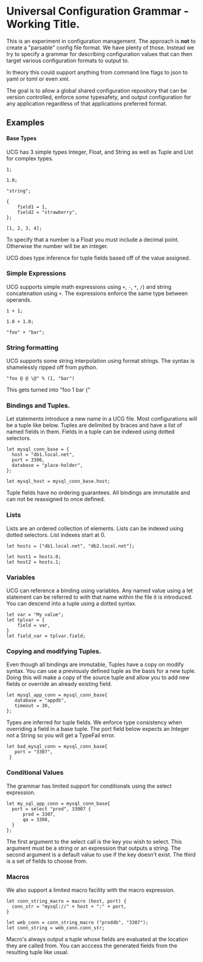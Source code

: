 # Universal Configuration Grammar - Working Title.

This is an experiment in configuration management. The approach is **not**
to create a "parsable" config file format.  We have plenty of
those. Instead we try to specify a grammar for describing
configuration values that can then target various configuration
formats to output to.

In theory this could support anything from command line flags to json
to yaml or toml or even xml.

The goal is to allow a global shared configuration repository that can
be version controlled, enforce _some_ typesafety, and output
configuration for any application regardless of that applications
preferred format.

## Examples

#### Base Types

UCG has 3 simple types Integer, Float, and String as well as Tuple and List for complex
types.

    1;
    
    1.0;
    
    "string";
    
    {
        field1 = 1,
        field2 = "strawberry",
    };

    [1, 2, 3, 4];

To specify that a number is a Float you must include a decimal point. Otherwise
the number will be an integer.

UCG does type inference for tuple fields based
off of the value assigned.

### Simple Expressions

UCG supports simple math expressions using `+`, `-`, `*`, `/`) and string
concatenation using `+`. The expressions enforce the same type between operands.

    1 + 1;
    
    1.0 + 1.0;
    
    "foo" + "bar";

### String formatting

UCG supports some string interpolation using format strings. The syntax is
shamelessly ripped off from python.

    "foo @ @ \@" % (1, "bar")

This gets turned into "foo 1 bar {"

### Bindings and Tuples.

Let statements introduce a new name in a UCG file. Most configurations
will be a tuple like below. Tuples are delimited by braces and have a list
of named fields in them. Fields in a tuple can be indexed using dotted selectors.

    let mysql_conn_base = {
      host = "db1.local.net",
      port = 3306,
      database = "place-holder",
    };

    let mysql_host = mysql_conn_base.host;

Tuple fields have no ordering guarantees. All bindings are immutable and
can not be reassigned to once defined.

### Lists

Lists are an ordered collection of elements. Lists can be indexed using dotted selectors. List indexes start at 0.

    let hosts = ["db1.local.net", "db2.local.net"];

    let host1 = hosts.0;
    let host2 = hosts.1;

### Variables

UCG can reference a binding using variables. Any named value using
a let statement can be referred to with that name within the file it
is introduced. You can descend into a tuple using a dotted syntax.

    let var = "My value";
    let tplvar = {
        field = var,
    }
    let field_var = tplvar.field;

### Copying and modifying Tuples.

Even though all bindings are immutable, Tuples have a copy on modify syntax.
You can use a previously defined tuple as the basis for a new tuple. Doing this
will make a copy of the source tuple and allow you to add new fields
or override an already existing field.

    let mysql_app_conn = mysql_conn_base{
       database = "appdb",
       timeout = 30,
    };

Types are inferred for tuple fields. We enforce type consistency when
overriding a field in a base tuple. The port field below expects an
Integer not a String so you will get a TypeFail error.


    let bad_mysql_conn = mysql_conn_base{
       port = "3307",
     }

### Conditional Values

The grammar has limited support for conditionals using the select expression.

    let my_sql_app_conn = mysql_conn_base{
      port = select "prod", 33007 {
          prod = 3307,
          qa = 3308,
      }
    };

The first argument to the select call is the key you wish to
select. This argument must be a string or an expression that outputs a
string. The second argument is a default value to use if the key
doesn't exist. The third is a set of fields to choose from.

### Macros

We also support a limited macro facility with the macro expression.

    let conn_string_macro = macro (host, port) {
      conn_str = "mysql://" + host + ":" + port,
    }
    
    let web_conn = conn_string_macro ("proddb", "3307");
    let conn_string = web_conn.conn_str;

Macro's always output a tuple whose fields are evaluated at the location they
are called from. You can acccess the generated fields from the resulting tuple
like usual.
